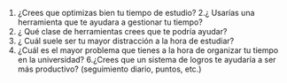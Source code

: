 1. ¿Crees que optimizas bien tu tiempo de estudio?
2.¿ Usarías una herramienta que te ayudara a gestionar tu tiempo?
3. ¿ Qué clase de herramientas crees que te podría ayudar?
4. ¿ Cuál suele ser tu mayor distracción a la hora de estudiar?
5. ¿Cuál es el mayor problema que tienes a la hora de organizar tu tiempo en la universidad?
6.¿Crees que un sistema de logros te ayudaría a ser más productivo? (seguimiento diario, puntos, etc.)

